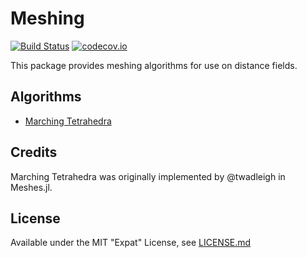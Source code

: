 # Meshing

[![Build Status](https://travis-ci.org/JuliaGeometry/Meshing.jl.svg)](https://travis-ci.org/JuliaGeometry/Meshing.jl)
[![codecov.io](http://codecov.io/github/JuliaGeometry/Meshing.jl/coverage.svg?branch=master)](http://codecov.io/github/JuliaGeometry/Meshing.jl?branch=master)

This package provides meshing algorithms for use on distance fields.

## Algorithms

* [Marching Tetrahedra](https://en.wikipedia.org/wiki/Marching_tetrahedra)

## Credits

Marching Tetrahedra was originally implemented by @twadleigh in Meshes.jl.

## License

Available under the MIT "Expat" License, see [LICENSE.md](./LICENSE.md)
